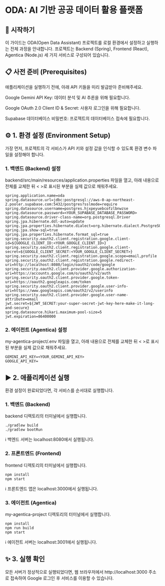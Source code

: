 # ODA: AI 기반 공공 데이터 활용 플랫폼

## 🚀 시작하기

이 가이드는 ODA(Open Data Assistant) 프로젝트를 로컬 환경에서 설정하고 실행하는 전체 과정을 안내합니다. 프로젝트는 Backend (Spring), Frontend (React), Agentica (Node.js) 세 가지 서비스로 구성되어 있습니다.

## 📋 사전 준비 (Prerequisites)

애플리케이션을 실행하기 전에, 아래 API 키들을 미리 발급받아 준비해주세요.

Google Gemini API Key: 데이터 분석 및 AI 추론을 위해 필요합니다.

Google OAuth 2.0 Client ID & Secret: 사용자 로그인을 위해 필요합니다.

Supabase 데이터베이스 비밀번호: 프로젝트의 데이터베이스 접속에 필요합니다.

## ⚙️ 1. 환경 설정 (Environment Setup)
가장 먼저, 프로젝트의 각 서비스가 API 키와 설정 값을 인식할 수 있도록 환경 변수 파일을 설정해야 합니다.

### 1. 백엔드 (Backend) 설정
backend/src/main/resources/application.properties 파일을 열고, 아래 내용으로 전체를 교체한 뒤 < >로 표시된 부분을 실제 값으로 채워주세요.
```
spring.application.name=oda
spring.datasource.url=jdbc:postgresql://aws-0-ap-northeast-2.pooler.supabase.com:5432/postgres?sslmode=require
spring.datasource.username=postgres.hjxpeyuebcofzlbnwzse
spring.datasource.password=<YOUR_SUPABASE_DATABASE_PASSWORD>
spring.datasource.driver-class-name=org.postgresql.Driver
spring.jpa.hibernate.ddl-auto=update
spring.jpa.properties.hibernate.dialect=org.hibernate.dialect.PostgreSQLDialect
spring.jpa.show-sql=true
spring.jpa.properties.hibernate.format_sql=true
spring.security.oauth2.client.registration.google.client-id=${GOOGLE_CLIENT_ID:<YOUR_GOOGLE_CLIENT_ID>}
spring.security.oauth2.client.registration.google.client-secret=${GOOGLE_CLIENT_SECRET:<YOUR_GOOGLE_CLIENT_SECRET>}
spring.security.oauth2.client.registration.google.scope=email,profile
spring.security.oauth2.client.registration.google.redirect-uri=http://localhost:8080/login/oauth2/code/google
spring.security.oauth2.client.provider.google.authorization-uri=https://accounts.google.com/o/oauth2/v2/auth
spring.security.oauth2.client.provider.google.token-uri=https://oauth2.googleapis.com/token
spring.security.oauth2.client.provider.google.user-info-uri=https://www.googleapis.com/oauth2/v2/userinfo
spring.security.oauth2.client.provider.google.user-name-attribute=email
jwt.secret=${JWT_SECRET:your-super-secret-jwt-key-here-make-it-long-and-secure}
spring.datasource.hikari.maximum-pool-size=5
jwt.expiration=86400000
```

### 2. 에이전트 (Agentica) 설정
my-agentica-project/.env 파일을 열고, 아래 내용으로 전체를 교체한 뒤 < >로 표시된 부분을 실제 값으로 채워주세요.
```
GEMINI_API_KEY=<YOUR_GEMINI_API_KEY>
GOOGLE_API_KEY=
```

## ▶️ 2. 애플리케이션 실행
환경 설정이 완료되었다면, 각 서비스를 순서대로 실행합니다.

### 1. 백엔드 (Backend)
backend 디렉토리의 터미널에서 실행합니다.
```
./gradlew build
./gradlew bootRun
```
ℹ️ 백엔드 서버는 localhost:8080에서 실행됩니다.

### 2. 프론트엔드 (Frontend)
frontend 디렉토리의 터미널에서 실행합니다.
```
npm install
npm start
```
ℹ️ 프론트엔드 앱은 localhost:3000에서 실행됩니다.

### 3. 에이전트 (Agentica)
my-agentica-project 디렉토리의 터미널에서 실행합니다.
```
npm install
npm run build
npm start
```
ℹ️ 에이전트 서버는 localhost:3001에서 실행됩니다.

## ✨ 3. 실행 확인
모든 서버가 정상적으로 실행되었다면, 웹 브라우저에서 http://localhost:3000 주소로 접속하여 Google 로그인 후 서비스를 이용할 수 있습니다.
